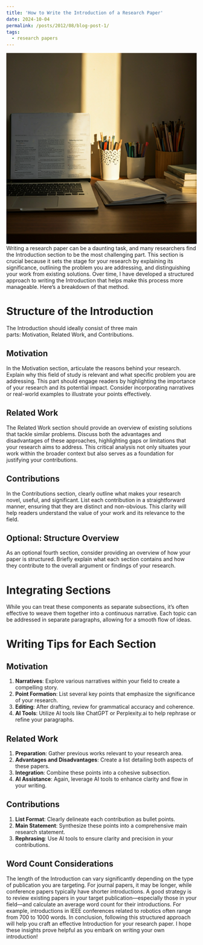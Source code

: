 ```yaml
---
title: 'How to Write the Introduction of a Research Paper'
date: 2024-10-04
permalink: /posts/2012/08/blog-post-1/
tags:
  - research papers
---
```

![Image](../images/blog1-image.png) \
Writing a research paper can be a daunting task, and many researchers find the Introduction section to be the most challenging part. This section is crucial because it sets the stage for your research by explaining its significance, outlining the problem you are addressing, and distinguishing your work from existing solutions. Over time, I have developed a structured approach to writing the Introduction that helps make this process more manageable. Here’s a breakdown of that method.

# Structure of the Introduction

The Introduction should ideally consist of three main parts: Motivation, Related Work, and Contributions.

## Motivation

In the Motivation section, articulate the reasons behind your research. Explain why this field of study is relevant and what specific problem you are addressing. This part should engage readers by highlighting the importance of your research and its potential impact. Consider incorporating narratives or real-world examples to illustrate your points effectively.

## Related Work
The Related Work section should provide an overview of existing solutions that tackle similar problems. Discuss both the advantages and disadvantages of these approaches, highlighting gaps or limitations that your research aims to address. This critical analysis not only situates your work within the broader context but also serves as a foundation for justifying your contributions.

## Contributions
In the Contributions section, clearly outline what makes your research novel, useful, and significant. List each contribution in a straightforward manner, ensuring that they are distinct and non-obvious. This clarity will help readers understand the value of your work and its relevance to the field.

## Optional: Structure Overview
As an optional fourth section, consider providing an overview of how your paper is structured. Briefly explain what each section contains and how they contribute to the overall argument or findings of your research.


# Integrating Sections
While you can treat these components as separate subsections, it’s often effective to weave them together into a continuous narrative. Each topic can be addressed in separate paragraphs, allowing for a smooth flow of ideas.


# Writing Tips for Each Section
## Motivation
1. **Narratives**: Explore various narratives within your field to create a compelling story.
2. **Point Formation**: List several key points that emphasize the significance of your research.
3. **Editing**: After drafting, review for grammatical accuracy and coherence.
4. **AI Tools**: Utilize AI tools like ChatGPT or Perplexity.ai to help rephrase or refine your paragraphs.

## Related Work
1. **Preparation**: Gather previous works relevant to your research area.
2. **Advantages and Disadvantages**: Create a list detailing both aspects of these papers.
3. **Integration**: Combine these points into a cohesive subsection.
4. **AI Assistance**: Again, leverage AI tools to enhance clarity and flow in your writing.

## Contributions
1. **List Format**: Clearly delineate each contribution as bullet points.
2. **Main Statement**: Synthesize these points into a comprehensive main research statement.
3. **Rephrasing**: Use AI tools to ensure clarity and precision in your contributions.

## Word Count Considerations
The length of the Introduction can vary significantly depending on the type of publication you are targeting. For journal papers, it may be longer, while conference papers typically have shorter introductions. A good strategy is to review existing papers in your target publication—especially those in your field—and calculate an average word count for their introductions. For example, introductions in IEEE conferences related to robotics often range from 700 to 1000 words. In conclusion, following this structured approach will help you craft an effective Introduction for your research paper. I hope these insights prove helpful as you embark on writing your own introduction!
